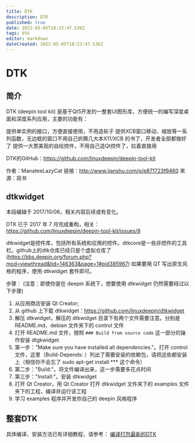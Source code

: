 ```yaml
---
title: DTK
description: DTK
published: true
date: 2022-05-05T10:23:47.536Z
tags: dtk
editor: markdown
dateCreated: 2022-05-05T10:23:47.536Z
---
```


# DTK
## 简介
DTK (deepin tool kit) 是基于Qt5开发的一整套UI图形库，方便统一的编写深度桌面和深度系列应用，主要的功能有：

提供单实例的接口，方便直接使用，不用造轮子
提供XCB窗口移动、缩放等一系列函数，无边框的窗口不用自己折腾几大本X11/XCB 的书了，开发者全部都做好了
提供一大票美观的自绘控件，不用自己造Qt控件了，拉着直接用

DTK的GitHub：https://github.com/linuxdeepin/deepin-tool-kit

作者：ManateeLazyCat
链接：http://www.jianshu.com/p/e871723f9460
來源：简书

## dtkwidget
本段编辑于 2017/10/06，相关内容后续或有变化。

DTK 已于 2017 年 7 月完成重构，相关：https://github.com/linuxdeepin/deepin-tool-kit/issues/8

dtkwidget是控件库，包括所有系统和应用的控件。dtkcore是一些非控件的工具栏。github上的dtk仓库已经只是个虚拟仓库了 (https://bbs.deepin.org/forum.php?mod=viewthread&tid=146363&page=1#pid385967)
如果要用 QT 写出原生风格的程序，使用 dtkwidget 套件即可。

步骤：
(注意：即使你是在 deepin 系统下，想要使用 dtkwidget 仍然需要经过以下步骤)
1. 从应用商店安装 Qt Creator;
2. 从 github 上下载 dtkwidget：https://github.com/linuxdeepin/dtkwidget
3. 解压 dtkwidget，解压的 dtkwidget 目录下有两个文件需要注意。分别是 README.md、debian 文件夹下的 control 文件
4. 打开 README.md 文件，按照 `### Build from source code` 这一部分的操作安装 dtgkwidget
5. 第一步："Make sure you have installed all dependencies."。打开 control 文件，这里（Build-Depends: ）列出了需要安装的依赖包，请把这些都安装上（相信你不会忘了 sudo apt-get install *** 这个命令）
6. 第二步："Build:"。将文件编译出来，这一步需要多花点时间
7. 第三步："Install:"。安装 dtkwidget
8. 打开 Qt Creator，用 Qt Creator 打开 dtkwidget 文件夹下的 examples 文件夹下的工程，编译并运行该工程
9. 学习 examples 程序并开发你自己的 deepin 风格程序

## 整套DTK
具体编译、安装方法已有详细教程，请参考：
[编译打包最新的DTK](https://github.com/rekols/docs/wiki/%E7%BC%96%E8%AF%91%E6%89%93%E5%8C%85%E6%9C%80%E6%96%B0%E7%9A%84DTK)